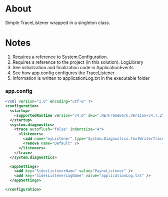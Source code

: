 ﻿# About

Simple TraceListener wrapped in a singleton class.

# Notes

1. Requires a reference to System.Configuration.
2. Requires a reference to the project (in this solution). LogLibrary
3. See initialization and finalization code in ApplicationEvents
4. See how app.config configures the TraceListener
5. Information is written to applicationLog.txt in the executable folder

### app.config

```xml
<?xml version="1.0" encoding="utf-8" ?>
<configuration>
  <startup>
    <supportedRuntime version="v4.0" sku=".NETFramework,Version=v4.7.2" />
  </startup>
  <system.diagnostics>
    <trace autoflush="false" indentsize="4">
      <listeners>
        <add name="myListener" type="System.Diagnostics.TextWriterTraceListener" initializeData="TextWriterOutput.log" />
        <remove name="Default" />
      </listeners>
    </trace>
  </system.diagnostics>

  <appSettings>
    <add key="SidesListenerName" value="PayneListener" />
    <add key="SidesListenerLogName" value="applicationLog.txt" />
  </appSettings>

</configuration>
```


